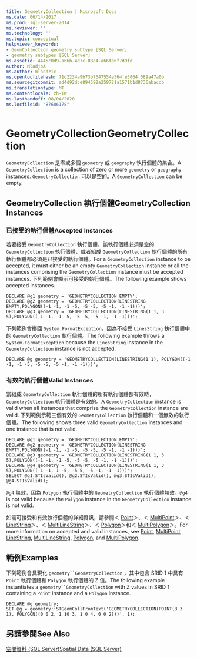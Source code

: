 ```yaml
---
title: GeometryCollection | Microsoft Docs
ms.date: 06/14/2017
ms.prod: sql-server-2014
ms.reviewer: ''
ms.technology: ''
ms.topic: conceptual
helpviewer_keywords:
- GeomCollection geometry subtype [SQL Server]
- geometry subtypes [SQL Server]
ms.assetid: 4445c0d9-a66b-4d7c-88e4-a66fa6f7d9fd
author: MladjoA
ms.author: mlandzic
ms.openlocfilehash: 71d2234a9b73b7647554e364fe3864f089a47a0b
ms.sourcegitcommit: ad4d92dce894592a259721a1571b1d8736abacdb
ms.translationtype: MT
ms.contentlocale: zh-TW
ms.lasthandoff: 08/04/2020
ms.locfileid: "87606178"
---
```

# <a name="geometrycollection"></a><span data-ttu-id="e5aa7-102">GeometryCollection</span><span class="sxs-lookup"><span data-stu-id="e5aa7-102">GeometryCollection</span></span>
  <span data-ttu-id="e5aa7-103">`GeometryCollection` 是零或多個 `geometry` 或 `geography` 執行個體的集合。</span><span class="sxs-lookup"><span data-stu-id="e5aa7-103">A `GeometryCollection` is a collection of zero or more `geometry` or `geography` instances.</span></span> <span data-ttu-id="e5aa7-104">`GeometryCollection` 可以是空的。</span><span class="sxs-lookup"><span data-stu-id="e5aa7-104">A `GeometryCollection` can be empty.</span></span>  
  
## <a name="geometrycollection-instances"></a><span data-ttu-id="e5aa7-105">GeometryCollection 執行個體</span><span class="sxs-lookup"><span data-stu-id="e5aa7-105">GeometryCollection Instances</span></span>  
  
### <a name="accepted-instances"></a><span data-ttu-id="e5aa7-106">已接受的執行個體</span><span class="sxs-lookup"><span data-stu-id="e5aa7-106">Accepted Instances</span></span>  
 <span data-ttu-id="e5aa7-107">若要接受 `GeometryCollection` 執行個體，該執行個體必須是空的 `GeometryCollection` 執行個體，或者組成 `GeometryCollection` 執行個體的所有執行個體都必須是已接受的執行個體。</span><span class="sxs-lookup"><span data-stu-id="e5aa7-107">For a `GeometryCollection` instance to be accepted, it must either be an empty `GeometryCollection` instance or all the instances comprising the `GeometryCollection` instance must be accepted instances.</span></span> <span data-ttu-id="e5aa7-108">下列範例會顯示可接受的執行個體。</span><span class="sxs-lookup"><span data-stu-id="e5aa7-108">The following example shows accepted instances.</span></span>  
  
```  
DECLARE @g1 geometry = 'GEOMETRYCOLLECTION EMPTY';  
DECLARE @g2 geometry = 'GEOMETRYCOLLECTION(LINESTRING EMPTY,POLYGON((-1 -1, -1 -5, -5 -5, -5 -1, -1 -1)))';  
DECLARE @g3 geometry = 'GEOMETRYCOLLECTION(LINESTRING(1 1, 3 5),POLYGON((-1 -1, -1 -5, -5 -5, -5 -1, -1 -1)))';  
```  
  
 <span data-ttu-id="e5aa7-109">下列範例會擲回 `System.FormatException`，因為不接受 `LinesString` 執行個體中的 `GeometryCollection` 執行個體。</span><span class="sxs-lookup"><span data-stu-id="e5aa7-109">The following example throws a `System.FormatException` because the `LinesString` instance in the `GeometryCollection` instance is not accepted.</span></span>  
  
```  
DECLARE @g geometry = 'GEOMETRYCOLLECTION(LINESTRING(1 1), POLYGON((-1 -1, -1 -5, -5 -5, -5 -1, -1 -1)))';  
```  
  
### <a name="valid-instances"></a><span data-ttu-id="e5aa7-110">有效的執行個體</span><span class="sxs-lookup"><span data-stu-id="e5aa7-110">Valid Instances</span></span>  
 <span data-ttu-id="e5aa7-111">當組成 `GeometryCollection` 執行個體的所有執行個體都有效時，`GeometryCollection` 執行個體是有效的。</span><span class="sxs-lookup"><span data-stu-id="e5aa7-111">A `GeometryCollection` instance is valid when all instances that comprise the `GeometryCollection` instance are valid.</span></span> <span data-ttu-id="e5aa7-112">下列範例示範三個有效的 `GeometryCollection` 執行個體和一個無效的執行個體。</span><span class="sxs-lookup"><span data-stu-id="e5aa7-112">The following shows three valid `GeometryCollection` instances and one instance that is not valid.</span></span>  
  
```  
DECLARE @g1 geometry = 'GEOMETRYCOLLECTION EMPTY';  
DECLARE @g2 geometry = 'GEOMETRYCOLLECTION(LINESTRING EMPTY,POLYGON((-1 -1, -1 -5, -5 -5, -5 -1, -1 -1)))';  
DECLARE @g3 geometry = 'GEOMETRYCOLLECTION(LINESTRING(1 1, 3 5),POLYGON((-1 -1, -1 -5, -5 -5, -5 -1, -1 -1)))';  
DECLARE @g4 geometry = 'GEOMETRYCOLLECTION(LINESTRING(1 1, 3 5),POLYGON((-1 -1, 1 -5, -5 5, -5 -1, -1 -1)))';  
SELECT @g1.STIsValid(), @g2.STIsValid(), @g3.STIsValid(), @g4.STIsValid();  
```  
  
 <span data-ttu-id="e5aa7-113">`@g4` 無效，因為 `Polygon` 執行個體中的 `GeometryCollection` 執行個體無效。</span><span class="sxs-lookup"><span data-stu-id="e5aa7-113">`@g4` is not valid because the `Polygon` instance in the `GeometryCollection` instance is not valid.</span></span>  
  
 <span data-ttu-id="e5aa7-114">如需可接受和有效執行個體的詳細資訊，請參閱＜ [Point](point.md)＞、＜ [MultiPoint](multipoint.md)＞、＜ [LineString](linestring.md)＞、＜ [MultiLineString](multilinestring.md)＞、＜ [Polygon](polygon.md)＞和＜ [MultiPolygon](multipolygon.md)＞。</span><span class="sxs-lookup"><span data-stu-id="e5aa7-114">For more information on accepted and valid instances, see [Point](point.md), [MultiPoint](multipoint.md), [LineString](linestring.md), [MultiLineString](multilinestring.md), [Polygon](polygon.md), and [MultiPolygon](multipolygon.md).</span></span>  
  
## <a name="examples"></a><span data-ttu-id="e5aa7-115">範例</span><span class="sxs-lookup"><span data-stu-id="e5aa7-115">Examples</span></span>  
 <span data-ttu-id="e5aa7-116">下列範例會具現化 `geometry``GeometryCollection` ，其中包含 SRID 1 中具有 `Point` 執行個體和 `Polygon` 執行個體的 Z 值。</span><span class="sxs-lookup"><span data-stu-id="e5aa7-116">The following example instantiates a `geometry``GeometryCollection` with Z values in SRID 1 containing a `Point` instance and a `Polygon` instance.</span></span>  
  
```  
DECLARE @g geometry;  
SET @g = geometry::STGeomCollFromText('GEOMETRYCOLLECTION(POINT(3 3 1), POLYGON((0 0 2, 1 10 3, 1 0 4, 0 0 2)))', 1);  
```  
  
## <a name="see-also"></a><span data-ttu-id="e5aa7-117">另請參閱</span><span class="sxs-lookup"><span data-stu-id="e5aa7-117">See Also</span></span>  
 [<span data-ttu-id="e5aa7-118">空間資料 &#40;SQL Server&#41;</span><span class="sxs-lookup"><span data-stu-id="e5aa7-118">Spatial Data &#40;SQL Server&#41;</span></span>](spatial-data-sql-server.md)  
  
  
